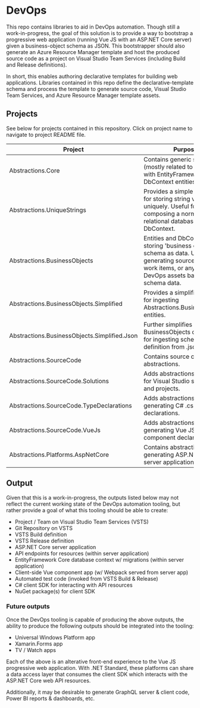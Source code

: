 # DevOps

This repo contains libraries to aid in DevOps automation.
Though still a work-in-progress, the goal of this solution is to provide a way to bootstrap a progressive web application (running Vue JS with an ASP.NET Core server) given a business-object schema as JSON. This bootstrapper should also generate an Azure Resource Manager template and host the produced source code as a project on Visual Studio Team Services (including Build and Release definitions).

In short, this enables authoring declarative templates for building web applications. Libraries contained in this repo define the declarative-template schema and process the template to generate source code, Visual Studio Team Services, and Azure Resource Manager template assets.

## Projects

See below for projects contained in this repository. Click on project name to navigate to project README file.

Project | Purpose | Depends on
------- | ------- | -------
Abstractions.Core | Contains generic services (mostly related to interacting with EntityFramework DbContext entities).  | 
Abstractions.UniqueStrings | Provides a simple DbContext for storing string values uniquely. Useful for composing a normalized, relational database DbContext. | Abstractions.Core
Abstractions.BusinessObjects | Entities and DbContext for storing 'business object' schema as data. Useful for generating source code, work items, or any other DevOps assets based on this schema data. | Abstractions.UniqueStrings
Abstractions.BusinessObjects.Simplified | Provides a simplified wrapper for ingesting Abstractions.BusinessObjects entities. | Abstractions.BusinessObjects
Abstractions.BusinessObjects.Simplified.Json | Further simplifies ingesting BusinessObjects data. Useful for ingesting schema definition from .json files. | Abstractions.BusinessObjects.Simplified
Abstractions.SourceCode | Contains source code file abstractions. | Abstractions.BusinessObjects
Abstractions.SourceCode.Solutions | Adds abstractions generating for Visual Studio solutions and projects. | Abstractions.SourceCode
Abstractions.SourceCode.TypeDeclarations | Adds abstractions for generating C# .cs type declarations. | Abstractions.SourceCode.Solutions
Abstractions.SourceCode.VueJs | Adds abstractions for generating Vue JS .vue component declarations | Abstractions.SourceCode.TypeDeclarations
Abstractions.Platforms.AspNetCore | Contains abstractions for generating ASP.NET Core server applications. | Abstractions.Core

## Output

Given that this is a work-in-progress, the outputs listed below may not reflect the current working state of the DevOps automation tooling, but rather provide a goal of what this tooling should be able to create:
- Project / Team on Visual Studio Team Services (VSTS)
- Git Repository on VSTS
- VSTS Build definition
- VSTS Release definition
- ASP.NET Core server application
- API endpoints for resources (within server application)
- EntityFramework Core database context w/ migrations (within server application)
- Client-side Vue component app (w/ Webpack served from server app)
- Automated test code (invoked from VSTS Build & Release)
- C# client SDK for interacting with API resources
- NuGet package(s) for client SDK

### Future outputs

Once the DevOps tooling is capable of producing the above outputs, the ability to produce the following outputs should be integrated into the tooling:
- Universal Windows Platform app
- Xamarin.Forms app
- TV / Watch apps

Each of the above is an alterative front-end experience to the Vue JS progressive web application. With .NET Standard, these platforms can share a data access layer that consumes the client SDK which interacts with the ASP.NET Core web API resources.

Additionally, it may be desirable to generate GraphQL server & client code, Power BI reports & dashboards, etc.
